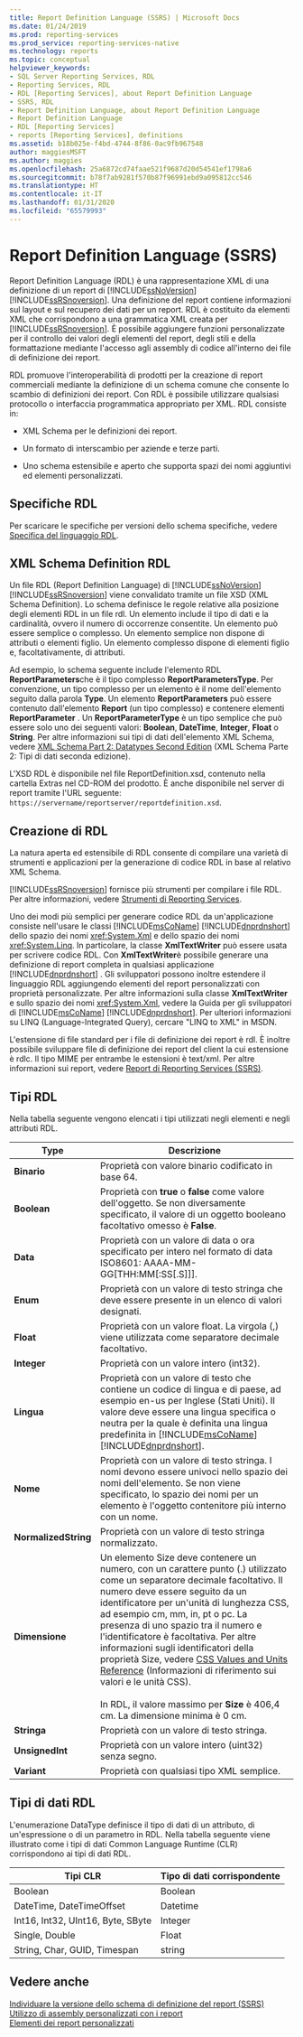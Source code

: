 ```yaml
---
title: Report Definition Language (SSRS) | Microsoft Docs
ms.date: 01/24/2019
ms.prod: reporting-services
ms.prod_service: reporting-services-native
ms.technology: reports
ms.topic: conceptual
helpviewer_keywords:
- SQL Server Reporting Services, RDL
- Reporting Services, RDL
- RDL [Reporting Services], about Report Definition Language
- SSRS, RDL
- Report Definition Language, about Report Definition Language
- Report Definition Language
- RDL [Reporting Services]
- reports [Reporting Services], definitions
ms.assetid: b18b025e-f4bd-4744-8f86-0ac9fb967548
author: maggiesMSFT
ms.author: maggies
ms.openlocfilehash: 25a6872cd74faae521f9687d20d54541ef1798a6
ms.sourcegitcommit: b78f7ab9281f570b87f96991ebd9a095812cc546
ms.translationtype: HT
ms.contentlocale: it-IT
ms.lasthandoff: 01/31/2020
ms.locfileid: "65579993"
---
```

# <a name="report-definition-language-ssrs"></a>Report Definition Language (SSRS)
  Report Definition Language (RDL) è una rappresentazione XML di una definizione di un report di [!INCLUDE[ssNoVersion](../../includes/ssnoversion-md.md)] [!INCLUDE[ssRSnoversion](../../includes/ssrsnoversion-md.md)]. Una definizione del report contiene informazioni sul layout e sul recupero dei dati per un report. RDL è costituito da elementi XML che corrispondono a una grammatica XML creata per [!INCLUDE[ssRSnoversion](../../includes/ssrsnoversion-md.md)]. È possibile aggiungere funzioni personalizzate per il controllo dei valori degli elementi del report, degli stili e della formattazione mediante l'accesso agli assembly di codice all'interno dei file di definizione dei report.  
  
 RDL promuove l'interoperabilità di prodotti per la creazione di report commerciali mediante la definizione di un schema comune che consente lo scambio di definizioni dei report. Con RDL è possibile utilizzare qualsiasi protocollo o interfaccia programmatica appropriato per XML. RDL consiste in:  
  
-   XML Schema per le definizioni dei report.  
  
-   Un formato di interscambio per aziende e terze parti.  
  
-   Uno schema estensibile e aperto che supporta spazi dei nomi aggiuntivi ed elementi personalizzati.  
  
##  <a name="bkmk_RDL_Specifications"></a> Specifiche RDL  
 Per scaricare le specifiche per versioni dello schema specifiche, vedere [Specifica del linguaggio RDL](https://go.microsoft.com/fwlink/?linkid=116865).  
  
##  <a name="bkmk_RDL_XML_Schema_Definition"></a> XML Schema Definition RDL  
 Un file RDL (Report Definition Language) di [!INCLUDE[ssNoVersion](../../includes/ssnoversion-md.md)] [!INCLUDE[ssRSnoversion](../../includes/ssrsnoversion-md.md)] viene convalidato tramite un file XSD (XML Schema Definition). Lo schema definisce le regole relative alla posizione degli elementi RDL in un file rdl. Un elemento include il tipo di dati e la cardinalità, ovvero il numero di occorrenze consentite. Un elemento può essere semplice o complesso. Un elemento semplice non dispone di attributi o elementi figlio. Un elemento complesso dispone di elementi figlio e, facoltativamente, di attributi.  
  
 Ad esempio, lo schema seguente include l'elemento RDL **ReportParameters**che è il tipo complesso **ReportParametersType**. Per convenzione, un tipo complesso per un elemento è il nome dell'elemento seguito dalla parola **Type**. Un elemento **ReportParameters** può essere contenuto dall'elemento **Report** (un tipo complesso) e contenere elementi **ReportParameter** . Un **ReportParameterType** è un tipo semplice che può essere solo uno dei seguenti valori: **Boolean**, **DateTime**, **Integer**, **Float** o **String**. Per altre informazioni sui tipi di dati dell'elemento XML Schema, vedere [XML Schema Part 2: Datatypes Second Edition](https://go.microsoft.com/fwlink/?linkid=4871) (XML Schema Parte 2: Tipi di dati seconda edizione).  
  
 L'XSD RDL è disponibile nel file ReportDefinition.xsd, contenuto nella cartella Extras nel CD-ROM del prodotto. È anche disponibile nel server di report tramite l'URL seguente: `https://servername/reportserver/reportdefinition.xsd`.  
  
##  <a name="bkmk_Creating_RDL"></a> Creazione di RDL  
 La natura aperta ed estensibile di RDL consente di compilare una varietà di strumenti e applicazioni per la generazione di codice RDL in base al relativo XML Schema.  
  
 [!INCLUDE[ssRSnoversion](../../includes/ssrsnoversion-md.md)] fornisce più strumenti per compilare i file RDL. Per altre informazioni, vedere [Strumenti di Reporting Services](../../reporting-services/tools/reporting-services-tools.md).  
  
 Uno dei modi più semplici per generare codice RDL da un'applicazione consiste nell'usare le classi [!INCLUDE[msCoName](../../includes/msconame-md.md)] [!INCLUDE[dnprdnshort](../../includes/dnprdnshort-md.md)] dello spazio dei nomi <xref:System.Xml> e dello spazio dei nomi <xref:System.Linq>. In particolare, la classe **XmlTextWriter** può essere usata per scrivere codice RDL. Con **XmlTextWriter**è possibile generare una definizione di report completa in qualsiasi applicazione [!INCLUDE[dnprdnshort](../../includes/dnprdnshort-md.md)] . Gli sviluppatori possono inoltre estendere il linguaggio RDL aggiungendo elementi del report personalizzati con proprietà personalizzate. Per altre informazioni sulla classe **XmlTextWriter** e sullo spazio dei nomi <xref:System.Xml>, vedere la Guida per gli sviluppatori di [!INCLUDE[msCoName](../../includes/msconame-md.md)] [!INCLUDE[dnprdnshort](../../includes/dnprdnshort-md.md)]. Per ulteriori informazioni su LINQ (Language-Integrated Query), cercare "LINQ to XML" in MSDN.  
  
 L'estensione di file standard per i file di definizione dei report è rdl. È inoltre possibile sviluppare file di definizione dei report del client la cui estensione è rdlc. Il tipo MIME per entrambe le estensioni è text/xml. Per altre informazioni sui report, vedere [Report di Reporting Services &#40;SSRS&#41;](../../reporting-services/reports/reporting-services-reports-ssrs.md).  
  
##  <a name="bkmk_RDL_Types"></a> Tipi RDL  
 Nella tabella seguente vengono elencati i tipi utilizzati negli elementi e negli attributi RDL.  
  
|Type|Descrizione|  
|----------|-----------------|  
|**Binario**|Proprietà con valore binario codificato in base 64.|  
|**Boolean**|Proprietà con **true** o **false** come valore dell'oggetto. Se non diversamente specificato, il valore di un oggetto booleano facoltativo omesso è **False**.|  
|**Data**|Proprietà con un valore di data o ora specificato per intero nel formato di data ISO8601: AAAA-MM-GG[THH:MM[:SS[.S]]].|  
|**Enum**|Proprietà con un valore di testo stringa che deve essere presente in un elenco di valori designati.|  
|**Float**|Proprietà con un valore float. La virgola (,) viene utilizzata come separatore decimale facoltativo.|  
|**Integer**|Proprietà con un valore intero (int32).|  
|**Lingua**|Proprietà con un valore di testo che contiene un codice di lingua e di paese, ad esempio en-us per Inglese (Stati Uniti). Il valore deve essere una lingua specifica o neutra per la quale è definita una lingua predefinita in [!INCLUDE[msCoName](../../includes/msconame-md.md)] [!INCLUDE[dnprdnshort](../../includes/dnprdnshort-md.md)].|  
|**Nome**|Proprietà con un valore di testo stringa. I nomi devono essere univoci nello spazio dei nomi dell'elemento. Se non viene specificato, lo spazio dei nomi per un elemento è l'oggetto contenitore più interno con un nome.|  
|**NormalizedString**|Proprietà con un valore di testo stringa normalizzato.|  
|**Dimensione**|Un elemento Size deve contenere un numero, con un carattere punto (.) utilizzato come un separatore decimale facoltativo. Il numero deve essere seguito da un identificatore per un'unità di lunghezza CSS, ad esempio cm, mm, in, pt o pc. La presenza di uno spazio tra il numero e l'identificatore è facoltativa. Per altre informazioni sugli identificatori della proprietà Size, vedere [CSS Values and Units Reference](/previous-versions//ms537660(v=vs.85)) (Informazioni di riferimento sui valori e le unità CSS).<br /><br /> In RDL, il valore massimo per **Size** è 406,4 cm. La dimensione minima è 0 cm.|  
|**Stringa**|Proprietà con un valore di testo stringa.|  
|**UnsignedInt**|Proprietà con un valore intero (uint32) senza segno.|  
|**Variant**|Proprietà con qualsiasi tipo XML semplice.|  
  
##  <a name="bkmk_RDL_Data_Types"></a> Tipi di dati RDL  
 L'enumerazione DataType definisce il tipo di dati di un attributo, di un'espressione o di un parametro in RDL. Nella tabella seguente viene illustrato come i tipi di dati Common Language Runtime (CLR) corrispondono ai tipi di dati RDL.  
  
|**Tipi CLR**|**Tipo di dati corrispondente**|  
|-----------------------|---------------------------------|  
|Boolean|Boolean|  
|DateTime, DateTimeOffset|Datetime|  
|Int16, Int32, UInt16, Byte, SByte|Integer|  
|Single, Double|Float|  
|String, Char, GUID, Timespan|string|  
  
## <a name="see-also"></a>Vedere anche  
 [Individuare la versione dello schema di definizione del report &#40;SSRS&#41;](../../reporting-services/reports/find-the-report-definition-schema-version-ssrs.md)   
 [Utilizzo di assembly personalizzati con i report](../../reporting-services/custom-assemblies/using-custom-assemblies-with-reports.md)   
 [Elementi dei report personalizzati](../../reporting-services/custom-report-items/custom-report-items.md)  
  
  
